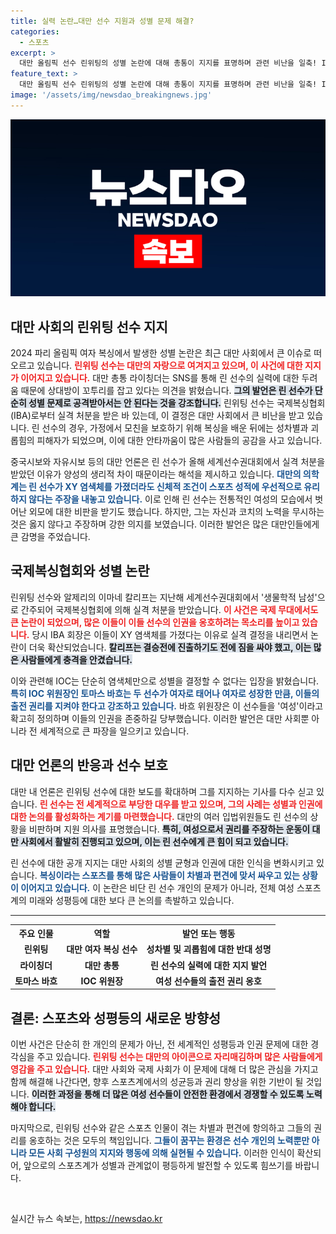 ```yaml
---
title: 실력 논란…대만 선수 지원과 성별 문제 해결?
categories:
  - 스포츠
excerpt: >
  대만 올림픽 선수 린위팅의 성별 논란에 대해 총통이 지지를 표명하며 관련 비난을 일축! IOC도 그녀의 출전 권리를 확정, 사안을 둘러싼 논쟁이 뜨겁다. 클릭하면 더 깊은 이야기를 확인하세요!
feature_text: >
  대만 올림픽 선수 린위팅의 성별 논란에 대해 총통이 지지를 표명하며 관련 비난을 일축! IOC도 그녀의 출전 권리를 확정, 사안을 둘러싼 논쟁이 뜨겁다. 클릭하면 더 깊은 이야기를 확인하세요!
image: '/assets/img/newsdao_breakingnews.jpg'
---
```


<p><img src="/assets/img/newsdao_breakingnews.jpg" alt="ontimetimes 속보" /></p>

<h2 data-ke-size="size26">대만 사회의 린위팅 선수 지지</h2>

<p data-ke-size="size16">2024 파리 올림픽 여자 복싱에서 발생한 성별 논란은 최근 대만 사회에서 큰 이슈로 떠오르고 있습니다. <b><span style="color: #ee2323;">린위팅 선수는 대만의 자랑으로 여겨지고 있으며, 이 사건에 대한 지지가 이어지고 있습니다.</span></b> 대만 총통 라이칭더는 SNS를 통해 린 선수의 실력에 대한 두려움 때문에 상대방이 꼬투리를 잡고 있다는 의견을 밝혔습니다. <b><span style="background-color: #21538527;">그의 발언은 린 선수가 단순히 성별 문제로 공격받아서는 안 된다는 것을 강조합니다.</span></b> 린위팅 선수는 국제복싱협회(IBA)로부터 실격 처분을 받은 바 있는데, 이 결정은 대만 사회에서 큰 비난을 받고 있습니다. 린 선수의 경우, 가정에서 모친을 보호하기 위해 복싱을 배운 뒤에는 성차별과 괴롭힘의 피해자가 되었으며, 이에 대한 안타까움이 많은 사람들의 공감을 사고 있습니다.</p>

<p data-ke-size="size16">중국시보와 자유시보 등의 대만 언론은 린 선수가 올해 세계선수권대회에서 실격 처분을 받았던 이유가 양성의 생리적 차이 때문이라는 해석을 제시하고 있습니다. <b><span style="color: #1a5490;">대만의 의학계는 린 선수가 XY 염색체를 가졌더라도 신체적 조건이 스포츠 성적에 우선적으로 유리하지 않다는 주장을 내놓고 있습니다.</span></b> 이로 인해 린 선수는 전통적인 여성의 모습에서 벗어난 외모에 대한 비판을 받기도 했습니다. 하지만, 그는 자신과 코치의 노력을 무시하는 것은 옳지 않다고 주장하며 강한 의지를 보였습니다. 이러한 발언은 많은 대만인들에게 큰 감명을 주었습니다.</p>

<h2 data-ke-size="size26">국제복싱협회와 성별 논란</h2>

<p data-ke-size="size16">린위팅 선수와 알제리의 이마네 칼리프는 지난해 세계선수권대회에서 '생물학적 남성'으로 간주되어 국제복싱협회에 의해 실격 처분을 받았습니다. <b><span style="color: #ee2323;">이 사건은 국제 무대에서도 큰 논란이 되었으며, 많은 이들이 이들 선수의 인권을 옹호하려는 목소리를 높이고 있습니다.</span></b> 당시 IBA 회장은 이들이 XY 염색체를 가졌다는 이유로 실격 결정을 내리면서 논란이 더욱 확산되었습니다. <b><span style="background-color: #21538527;">칼리프는 결승전에 진출하기도 전에 짐을 싸야 했고, 이는 많은 사람들에게 충격을 안겼습니다.</span></b></p>

<p data-ke-size="size16">이와 관련해 IOC는 단순히 염색체만으로 성별을 결정할 수 없다는 입장을 밝혔습니다. <b><span style="color: #1a5490;">특히 IOC 위원장인 토마스 바흐는 두 선수가 여자로 태어나 여자로 성장한 만큼, 이들의 출전 권리를 지켜야 한다고 강조하고 있습니다.</span></b> 바흐 위원장은 이 선수들을 '여성'이라고 확고히 정의하며 이들의 인권을 존중하길 당부했습니다. 이러한 발언은 대만 사회뿐 아니라 전 세계적으로 큰 파장을 일으키고 있습니다.</p>

<h2 data-ke-size="size26">대만 언론의 반응과 선수 보호</h2>

<p data-ke-size="size16">대만 내 언론은 린위팅 선수에 대한 보도를 확대하며 그를 지지하는 기사를 다수 싣고 있습니다. <b><span style="color: #ee2323;">린 선수는 전 세계적으로 부당한 대우를 받고 있으며, 그의 사례는 성별과 인권에 대한 논의를 활성화하는 계기를 마련했습니다.</span></b> 대만의 여러 입법위원들도 린 선수의 상황을 비판하며 지원 의사를 표명했습니다. <b><span style="background-color: #21538527;">특히, 여성으로서 권리를 주장하는 운동이 대만 사회에서 활발히 진행되고 있으며, 이는 린 선수에게 큰 힘이 되고 있습니다.</span></b></p>

<p data-ke-size="size16">린 선수에 대한 공개 지지는 대만 사회의 성별 균형과 인권에 대한 인식을 변화시키고 있습니다. <b><span style="color: #1a5490;">복싱이라는 스포츠를 통해 많은 사람들이 차별과 편견에 맞서 싸우고 있는 상황이 이어지고 있습니다.</span></b> 이 논란은 비단 린 선수 개인의 문제가 아니라, 전체 여성 스포츠계의 미래와 성평등에 대한 보다 큰 논의를 촉발하고 있습니다.</p>

<hr>

<table style="width: 100%; border-collapse: collapse;">
    <tr>
        <th style="text-align: center;"><b>주요 인물</b></th>
        <th style="text-align: center;"><b>역할</b></th>
        <th style="text-align: center;"><b>발언 또는 행동</b></th>
    </tr>
    <tr>
        <td style="text-align: center; height: 17px;"><b>린위팅</b></td>
        <td style="text-align: center; height: 17px;"><b>대만 여자 복싱 선수</b></td>
        <td style="text-align: center; height: 17px;"><b>성차별 및 괴롭힘에 대한 반대 성명</b></td>
    </tr>
    <tr>
        <td style="text-align: center; height: 17px;"><b>라이칭더</b></td>
        <td style="text-align: center; height: 17px;"><b>대만 총통</b></td>
        <td style="text-align: center; height: 17px;"><b>린 선수의 실력에 대한 지지 발언</b></td>
    </tr>
    <tr>
        <td style="text-align: center; height: 17px;"><b>토마스 바흐</b></td>
        <td style="text-align: center; height: 17px;"><b>IOC 위원장</b></td>
        <td style="text-align: center; height: 17px;"><b>여성 선수들의 출전 권리 옹호</b></td>
    </tr>
</table>

<h2 data-ke-size="size26">결론: 스포츠와 성평등의 새로운 방향성</h2>

<p data-ke-size="size16">이번 사건은 단순히 한 개인의 문제가 아닌, 전 세계적인 성평등과 인권 문제에 대한 경각심을 주고 있습니다. <b><span style="color: #ee2323;">린위팅 선수는 대만의 아이콘으로 자리매김하며 많은 사람들에게 영감을 주고 있습니다.</span></b> 대만 사회와 국제 사회가 이 문제에 대해 더 많은 관심을 가지고 함께 해결해 나간다면, 향후 스포츠계에서의 성균등과 권리 향상을 위한 기반이 될 것입니다. <b><span style="background-color: #21538527;">이러한 과정을 통해 더 많은 여성 선수들이 안전한 환경에서 경쟁할 수 있도록 노력해야 합니다.</span></b></p>

<p data-ke-size="size16">마지막으로, 린위팅 선수와 같은 스포츠 인물이 겪는 차별과 편견에 항의하고 그들의 권리를 옹호하는 것은 모두의 책임입니다. <b><span style="color: #1a5490;">그들이 꿈꾸는 환경은 선수 개인의 노력뿐만 아니라 모든 사회 구성원의 지지와 행동에 의해 실현될 수 있습니다.</span></b> 이러한 인식이 확산되어, 앞으로의 스포츠계가 성별과 관계없이 평등하게 발전할 수 있도록 힘쓰기를 바랍니다.</p>

<p data-ke-size="size16">&nbsp;</p>
실시간 뉴스 속보는, <a href="https://newsdao.kr" rel="dofollow">https://newsdao.kr</a>



